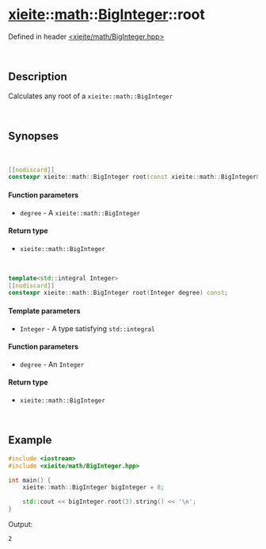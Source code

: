 # [xieite](../../xieite.md)\:\:[math](../../math.md)\:\:[BigInteger](../BigInteger.md)\:\:root
Defined in header [<xieite/math/BigInteger.hpp>](../../../include/xieite/math/BigInteger.hpp)

&nbsp;

## Description
Calculates any root of a `xieite::math::BigInteger`

&nbsp;

## Synopses

&nbsp;

```cpp
[[nodiscard]]
constexpr xieite::math::BigInteger root(const xieite::math::BigInteger& degree) const;
```
#### Function parameters
- `degree` - A `xieite::math::BigInteger`
#### Return type
- `xieite::math::BigInteger`

&nbsp;

```cpp
template<std::integral Integer>
[[nodiscard]]
constexpr xieite::math::BigInteger root(Integer degree) const;
```
#### Template parameters
- `Integer` - A type satisfying `std::integral`
#### Function parameters
- `degree` - An `Integer`
#### Return type
- `xieite::math::BigInteger`

&nbsp;

## Example
```cpp
#include <iostream>
#include <xieite/math/BigInteger.hpp>

int main() {
    xieite::math::BigInteger bigInteger = 8;

    std::cout << bigInteger.root(3).string() << '\n';
}
```
Output:
```
2
```
